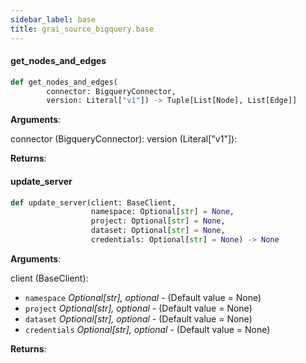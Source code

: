 ```yaml
---
sidebar_label: base
title: grai_source_bigquery.base
---
```


#### get\_nodes\_and\_edges

```python
def get_nodes_and_edges(
        connector: BigqueryConnector,
        version: Literal["v1"]) -> Tuple[List[Node], List[Edge]]
```

**Arguments**:

  connector (BigqueryConnector):
  version (Literal[&quot;v1&quot;]):


**Returns**:



#### update\_server

```python
def update_server(client: BaseClient,
                  namespace: Optional[str] = None,
                  project: Optional[str] = None,
                  dataset: Optional[str] = None,
                  credentials: Optional[str] = None) -> None
```

**Arguments**:

  client (BaseClient):
- `namespace` _Optional[str], optional_ - (Default value = None)
- `project` _Optional[str], optional_ - (Default value = None)
- `dataset` _Optional[str], optional_ - (Default value = None)
- `credentials` _Optional[str], optional_ - (Default value = None)


**Returns**:
